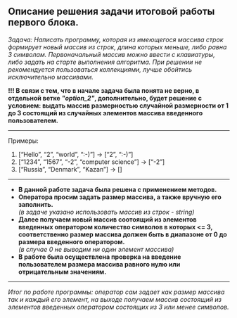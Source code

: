 ## **Описание решения задачи итоговой работы первого блока.**

*Задача: Написать программу, которая из имеющегося массива строк формирует новый массив из строк, длина которых меньше, либо равна 3 символам. Первоначальный массив можно ввести с клавиатуры, либо задать на старте выполнения алгоритма. При решении не рекомендуется пользоваться коллекциями, лучше обойтись исключительно массивами.*

**!!! В связи с тем, что в начале задача была понята не верно, в отдельной ветке *"option_2"*, дополнительно, будет решение с условием: выдать массив размерностью случайной размерности от 1 до 3 состоящий из случайных элементов массива введенного пользователем.**
***
  
Примеры:  
1. [“Hello”, “2”, “world”, “:-)”] → [“2”, “:-)”]  
2. [“1234”, “1567”, “-2”, “computer science”] → [“-2”]  
3. [“Russia”, “Denmark”, “Kazan”] → []

***
* **В данной работе задача была решена с применением методов.**
* **Оператора просим задать размер массива, а также вручную его заполнить.**  
*(в задаче указано использовать массив из строк - string)*
* **Далее получаем новый массив соотоящий из элементов введенных оператором количество символов в которых <= 3, соответственно размер массива должен быть в диапазоне от 0 до размера введенного оператором.**  
*(в случае 0 не выводим ни один элемент массива)*
* **В работе была осуществлена проверка на введение пользователем размера массива равного нулю или отрицательным значениям.**
***

*Итог по работе программы: оператор сам задает как размер массива так и каждый его элемент, на выходе получаем массив состоящий из элементов введенных оператором состоящих из 3 или менее символов.*